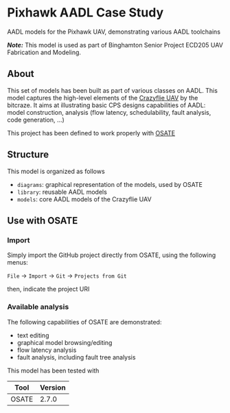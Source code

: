 # Pixhawk AADL Case Study

AADL models for the Pixhawk UAV, demonstrating various AADL toolchains

***Note:*** This model is used as part of Binghamton Senior Project ECD205 UAV Fabrication and Modeling.

## About

This set of models has been built as part of various classes on AADL.
This model captures the high-level elements of the [Crazyflie
UAV](https://www.bitcraze.io) by the bitcraze. It aims at illustrating
basic CPS designs capabilities of AADL: model construction, analysis
(flow latency, schedulability, fault analysis, code generation, ...)

This project has been defined to work properly with
[OSATE](http://osate.org)

## Structure

This model is organized as follows
- `diagrams`: graphical representation of the models, used by OSATE
- `library`: reusable AADL models
- `models`: core AADL models of the Crazyflie UAV

## Use with OSATE

### Import

Simply import the GitHub project directly from OSATE, using the following menus:

  `File` -> `Import` -> `Git` -> `Projects from Git`

then, indicate the project URI

### Available analysis

The following capabilities of OSATE are demonstrated:
- text editing
- graphical model browsing/editing
- flow latency analysis
- fault analysis, including fault tree analysis

This model has been tested with

|Tool           | Version |
|---------------|---------|
| OSATE         | 2.7.0   |

